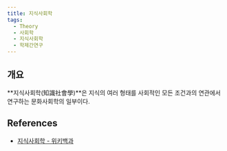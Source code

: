 ```yaml
---
title: 지식사회학
tags:
  - Theory
  - 사회학
  - 지식사회학
  - 학제간연구
---
```


## 개요
**지식사회학(知識社會學)**은 지식의 여러 형태를 사회적인 모든 조건과의 연관에서 연구하는 문화사회학의 일부이다.

## References
- [지식사회학 - 위키백과](https://ko.wikipedia.org/wiki/지식사회학)